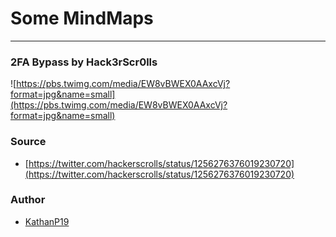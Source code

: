 # Some MindMaps
---
### 2FA Bypass by Hack3rScr0lls
![https://pbs.twimg.com/media/EW8vBWEX0AAxcVj?format=jpg&name=small](https://pbs.twimg.com/media/EW8vBWEX0AAxcVj?format=jpg&name=small)

### Source
* [https://twitter.com/hackerscrolls/status/1256276376019230720](https://twitter.com/hackerscrolls/status/1256276376019230720)

### Author
* [KathanP19](https://twitter.com/KathanP19)
